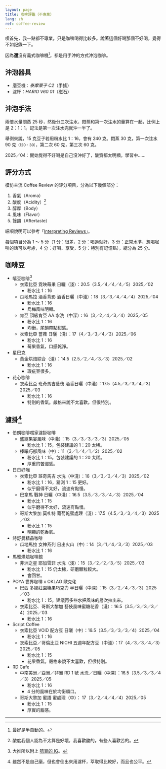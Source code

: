 ```yaml
---
layout: page
title: 咖啡評鑑（不專業）
lang: zh
ref: coffee-review
---
```


噢首先，我一點都不專業，只是咖啡喝得比較多。說著這個好喝那個不好喝，覺得不如記錄一下。

因為**還**沒有義式咖啡機[^espresso-machine]，都是用手沖的方式沖泡咖啡。

[^espresso-machine]:最好是半自動的。

## 沖泡器具

- 磨豆機：_泰摩栗子 C2_（手搖）
- 濾杯：_HARIO V60 01_（磁石）

## 沖泡手法

兩倍水量悶蒸 25 秒，然後分三次注水，悶蒸和第一次注水的量算在一起，比例上是 2：1：1。記法是第一次注水完就沖一半了。

舉例來說，15 克豆子若用粉水比 1：16，會有 240 克。悶蒸 30 克，第一次注水 90 克<small>（120 - 30）</small>，第二次 60 克，第三次 60 克。

2025／04：開始覺得不好喝是自己沒沖好了，酸質都太明顯。學習中……

## 評分方式

模仿主流 Coffee Review 的評分項目，分為以下幾個部分：

1. 香氣（Aroma）
1. 酸度（Acidity）[^acidity]
1. 醇厚（Body）
1. 風味（Flavor）
1. 餘韻（Aftertaste）

細項說明可以參考「[Interpreting Reviews](https://www.coffeereview.com/interpret-coffee/)」。

每個項目分為 1 ～ 5 分（1 分：很差，2 分：喝過就好，3 分：正常水準，想喝咖啡的話可以考慮，4 分：好喝、享受，5 分：特別有記憶點），總分為 25 分。

[^acidity]: 酸度我個人認為不太算是好壞，我喜歡酸的，有些人喜歡苦的。

## 咖啡豆

- 嘻豆咖啡[^hido-coffee]
  - 衣索比亞 霓映莓果 日曬（淺）：20.5（3.5／4／4／4／5）<span class="time-at-right">2025／02</span>
    - 粉水比 1：16
  - 瓜地馬拉 酒香背影 酒香日曬（中淺）：18（3／3／4／4／4）<span class="time-at-right">2025／04</span>
    - 粉水比 1：16
    - 烏梅風味明顯。
  - 肯亞 頂級肯亞 AA 水洗（中深）：16（3／2／4／3／4）<span class="time-at-right">2025／05</span>
    - 粉水比 1：16
    - 均衡，尾韻帶點甜感。
  - 衣索比亞 薔薇 日曬（淺）：17（4／3／3／4／3）<span class="time-at-right">2025／06</span>
    - 粉水比 1：16
    - 莓果香氣，口感乾淨。
- 星巴克
  - 黃金烘焙綜合（淺）：14.5（2.5／2／4／3／3）<span class="time-at-right">2025／02</span>
    - 粉水比 1：16
    - 瑕疵豆很多。
- 花心咖啡
  - 衣索比亞 班奇馬吉藝伎 酒香日曬（中淺）：17.5（4.5／3／3／4／3）<span class="time-at-right">2025／03</span>
    - 粉水比 1：16
    - 特別的香氣。嚴格來說不太喜歡，但很特別。

[^hido-coffee]: 大推所以附上 [嘻豆的 IG](https://www.instagram.com/hido_coffee/)。

## 濾掛[^drip-bag]

- 伯朗咖啡嚐家濾掛咖啡
  - 盛綻果宴風味（中淺）：15（3／3／3／3／3）<span class="time-at-right">2025／05</span>
    - 粉水比 1：15，包裝建議的 1：20 太稀。
  - 榛曦巧郁風味（中）：11（3／1／4／1／2）<span class="time-at-right">2025／02</span>
    - 粉水比 1：15，包裝建議的 1：20 太稀。
    - 厚重的苦澀感。
- 日日好咖
  - 衣索比亞 班奇馬吉 水洗（中淺）：16（3／3／3／4／3）<span class="time-at-right">2025／02</span>
    - 粉水比 1：16，猜測 1：15 更好。
    - 似乎磨得不太好，流速有點慢。
  - 巴拿馬 戰神 日曬（中淺）：16.5（3.5／3／3／4／3）<span class="time-at-right">2025／04</span>
    - 粉水比 1：15
    - 似乎磨得不太好，流速有點慢。
  - 哥斯大黎加 莫札特 葡萄乾蜜處理（淺）：17.5（4.5／3／3／4／3）<span class="time-at-right">2025／03</span>
    - 粉水比 1：15
    - 明顯的乾香氣。
- 詩舒曼精品咖啡
  - 瓜地馬拉 女神系列 日出火山（中）：14（3／1／4／3／3）<span class="time-at-right">2025／03</span>
    - 粉水比 1：16
- 馬雅烘焙咖啡館
  - 非洲之星 耶加雪菲 水洗（淺）：15（3／2／2／3／5）<span class="time-at-right">2025／03</span>
    - 粉水比 1：15 仍太稀，研磨顆粒較大。
    - 會回甘。
- POYA 世界咖啡 x OKLAO 歐克佬
  - 巴西 多娜莊園榛果巧克力 半日曬（中深）：15（3／2／4／3／3）<span class="time-at-right">2025／03</span>
    - 粉水比 1：15。建議再多些水把風味的層次拉出來。
  - 衣索比亞、哥斯大黎加 藝伎風味蜜糖花香（淺）：16.5（3.5／3／3／3／4）<span class="time-at-right">2025／03</span>
    - 粉水比 1：16
- Script Coffee
  - 衣索比亞 VOID 配方豆 日曬（中）：16.5（3.5／3／3／3／4）<span class="time-at-right">2025／04</span>
    - 粉水比 1：16
  - 衣索比亞／哥倫比亞 NICHI 五週年配方豆（中淺）：17（4／3／3／4／3）<span class="time-at-right">2025／05</span>
    - 粉水比 1：15
    - 花果香氣。嚴格來說不太喜歡，但很特別。
- RD Cafe
  - 中南美洲／亞洲／非洲 RD 1 號 水洗／日曬（中深）：16.5（3.5／3／3／4／3）<span class="time-at-right">2025／05</span>
    - 粉水比 1：16
    - 4 分的風味在於均衡順口。
  - 哥斯大黎加 蜜語 蜜處理（中）： 17（3／2／4／4／4）<span class="time-at-right">2025／05</span>
    - 粉水比 1：15
    - 厚實的甜感。

[^drip-bag]: 雖然不是自己磨，但也會倒出來用濾杯，萃取得比較好，而且也公平。

---
